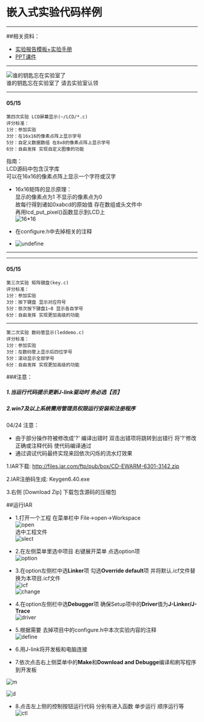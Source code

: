 嵌入式实验代码样例
===============
-----------------------------------------------------------------------------------
##相关资料：
- [实验报告模板+实验手册](http://pan.baidu.com/s/1hqgrkeK)  
- [PPT课件](http://pan.baidu.com/s/1gdgtoAn)   


-----------------------------------------------------------------------------------

![谁的钥匙忘在实验室了](http://img5.douban.com/view/photo/thumb/public/p2242709728.jpg)    
  谁的钥匙忘在实验室了 请去实验室认领  
  
  
  -----------------------------------------------------------------------------------
####  05/15
```
第四次实验 LCD屏幕显示(~/LCD/*.c)  
评分标准：     
1分：参加实验     
3分：在16x16的像素点阵上显示学号     
5分：自定义数据数组 在8x8的像素点阵上显示学号
6分：自由发挥 实现自定义图像的功能      
```

指南：      
LCD源码中包含汉字库      
可以在16x16的像素点阵上显示一个字符或汉字      
 
- 16x16矩阵的显示原理：        
显示的像素点为1 不显示的像素点为0        
故每行得到诸如0xabcd的原始值 存在数组或头文件中         
再用lcd_put_pixel()函数显示到LCD上        
![16*16](http://img3.douban.com/view/photo/photo/public/p2245282224.jpg)       

- 在configure.h中去掉相关的注释   
- ![undefine](http://img4.douban.com/view/photo/photo/public/p2245287617.jpg)  



-----------------------------------------------------------------------------------
-----------------------------------------------------------------------------------
####  05/15
```
第三次实验 矩阵键盘(key.c)  
评分标准：     
1分：参加实验     
3分：按下键盘 显示对应符号     
5分：依次按下键盘1~8 显示各自学号     
6分：自由发挥 实现更加高级的功能      
```


-----------------------------------------------------------------------------------
```
第二次实验 数码管显示(leddemo.c)  
评分标准：  
1分：参加实验  
3分：在数码管上显示后四位学号 
5分：滚动显示全部学号   
6分：自由发挥 实现更加高级的功能    
```
###注意：
##### 1.当运行代码提示更新J-link驱动时 务必选【否】   
##### 2.win7及以上系统需用管理员权限运行安装和注册程序

04/24 注意： 
 - 由于部分操作符被修改成'?'  编译出错时 双击出错项将跳转到出错行 将'?'修改正确或注释代码 使代码编译通过   
 - 通过调试代码最终实现来回依次闪烁的流水灯效果    

1.IAR下载:
http://files.iar.com/ftp/pub/box/CD-EWARM-6301-3142.zip

2.IAR注册码生成:
Keygen6.40.exe

3.右侧 [Download Zip] 下载包含源码的压缩包 




##运行IAR
- 1.打开一个工程
在菜单栏中 File->open->Workspace     
![open](http://img5.douban.com/view/photo/photo/public/p2240044626.jpg)  
选中工程文件    
![slect](http://img5.douban.com/view/photo/photo/public/p2240044628.jpg)  




- 2.在左侧菜单里选中项目 右键展开菜单 点选option项   
![option](http://img3.douban.com/view/photo/photo/public/p2240044630.jpg)       




- 3.在option左侧栏中选**Linker**项 勾选**Override default**项  并将默认.icf文件替换为本项目.icf文件     
![icf](http://img3.douban.com/view/photo/photo/public/p2240044631.jpg)     
![change](http://img3.douban.com/view/photo/photo/public/p2240044634.jpg)     



- 4.在option左侧栏中选**Debugger**项 确保Setup项中的**Driver**值为**J-Linker/J-Trace**      
![driver](http://img3.douban.com/view/photo/photo/public/p2240044635.jpg)   



- 5.根据需要 去掉项目中的configure.h中本次实验内容的注释   
![define](http://img3.douban.com/view/photo/photo/public/p2240044632.jpg)   



- 6.用J-link将开发板和电脑连接      



- 7.依次点击右上侧菜单中的**Make**和**Download and Debugge**编译和刷写程序到开发板   

![m](http://img3.douban.com/view/photo/photo/public/p2239702970.jpg) 

![d](http://img3.douban.com/view/photo/photo/public/p2239702974.jpg)   



- 8.点击左上侧的控制按钮运行代码 分别有进入函数 单步运行 顺序运行等    
![ctl](http://img5.douban.com/view/photo/photo/public/p2239702966.jpg)  











